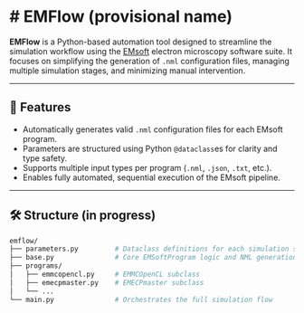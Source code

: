 # # EMFlow (provisional name)

**EMFlow** is a Python-based automation tool designed to streamline the simulation workflow using the [EMsoft](https://github.com/EMsoft-org/EMsoft) electron microscopy software suite. It focuses on simplifying the generation of `.nml` configuration files, managing multiple simulation stages, and minimizing manual intervention.

---

## 🚀 Features

- Automatically generates valid `.nml` configuration files for each EMsoft program.
- Parameters are structured using Python `@dataclass`es for clarity and type safety.
- Supports multiple input types per program (`.nml`, `.json`, `.txt`, etc.).
- Enables fully automated, sequential execution of the EMsoft pipeline.

---

## 🛠 Structure (in progress)

```bash
emflow/
├── parameters.py         # Dataclass definitions for each simulation stage
├── base.py               # Core EMSoftProgram logic and NML generation
├── programs/
│   ├── emmcopencl.py     # EMMCOpenCL subclass
│   ├── emecpmaster.py    # EMECPmaster subclass
│   └── ...
└── main.py               # Orchestrates the full simulation flow
